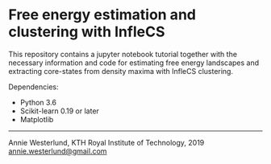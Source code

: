 # Free energy estimation and clustering with InfleCS
This repository contains a jupyter notebook tutorial together with the necessary information and code for estimating free energy landscapes and extracting core-states from density maxima with InfleCS clustering.

Dependencies:
* Python 3.6
* Scikit-learn 0.19 or later
* Matplotlib

----------------------------------------------------------
Annie Westerlund, KTH Royal Institute of Technology, 2019
annie.westerlund@gmail.com 
